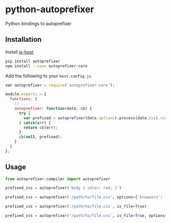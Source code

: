 # python-autoprefixer

Python bindings to autoprefixer

Installation
------------

Install [js-host](https://github.com/markfinger/python-js-host)

```bash
pip install autoprefixer
npm install --save autoprefixer-core
```

Add the following to your `host.config.js`

```javascript
var autoprefixer = require('autoprefixer-core');

module.exports = {
  functions: {
    // ...
    autoprefixer: function(data, cb) {
      try {
        var prefixed = autoprefixer(data.options).process(data.css).css;
      } catch(err) {
        return cb(err);
      }
      cb(null, prefixed);
    }
  }
};
```


Usage
-----

```python
from autoprefixer.compiler import autoprefixer

prefixed_css = autoprefixer('body { color: red; }')

prefixed_css = autoprefixer('/path/to/file.css', options={'browsers': ['> 1%', 'IE 7']})

prefixed_css = autoprefixer('/path/to/file.css', is_file=True)

prefixed_css = autoprefixer('/path/to/file.css', is_file=True, options={'browsers': ['> 1%', 'IE 7']})
```
